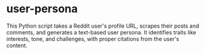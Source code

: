 # user-persona
This Python script takes a Reddit user's profile URL, scrapes their posts and comments, and generates a text-based user persona. It identifies traits like interests, tone, and challenges, with proper citations from the user's content.
